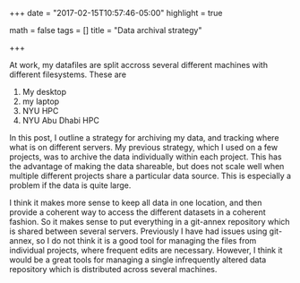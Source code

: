 +++
date = "2017-02-15T10:57:46-05:00"
highlight = true

math = false
tags = []
title = "Data archival strategy"

+++

At work, my datafiles are split accross several different machines with different filesystems. These are

1. My desktop
2. my laptop
3. NYU HPC 
4. NYU Abu Dhabi HPC

In this post, I outline a strategy for archiving my data, and tracking where what is on different servers. My previous strategy, which I used on a few projects, was to archive the data individually within each project. This has the advantage of making the data shareable, but does not scale well when multiple different projects share a particular data source. This is especially a problem if the data is quite large.

I think it makes more sense to keep all data in one location, and then provide a coherent way to access the different datasets in a coherent fashion. So it makes sense to put everything in a git-annex repository which is shared between several servers. Previously I have had issues using git-annex, so I do not think it is a good tool for managing the files from individual projects, where frequent edits are necessary. However, I think it would be a great tools for managing a single infrequently altered data repository which is distributed across several machines.

